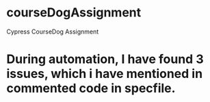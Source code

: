# courseDogAssignment
Cypress CourseDog Assignment
# During automation, I have found 3 issues, which i have mentioned in commented code in specfile.
